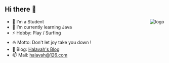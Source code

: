 ## Hi there 👋

<p>
  <img src="https://github-readme-stats.vercel.app/api?username=halavah&theme=flat&column=5" alt="logo" align="right" style="margin: auto;"/>
</p>

- 🔭 I’m a Student
- 🌱 I’m currently learning Java
- ⚡ Hobby: Play / Surfing
- ⛵ Motto: Don't let joy take you down !
- 📝 Blog: [Halavah's Blog](https://halavah.tk/)
- 📫 Mail: halavah@126.com


